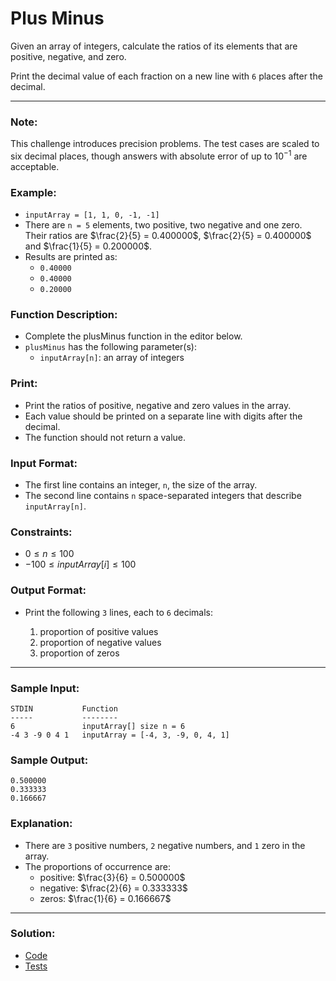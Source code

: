 # Plus Minus

Given an array of integers, calculate the ratios of its elements that are positive, negative, and zero.

Print the decimal value of each fraction on a new line with `6` places after the decimal.

---

### Note:

This challenge introduces precision problems. The test cases are scaled to six decimal places, though answers with absolute error of up to $10^{-1}$ are acceptable.

### Example:

- `inputArray = [1, 1, 0, -1, -1]`
- There are `n = 5` elements, two positive, two negative and one zero. Their ratios are $\frac{2}{5} = 0.400000$, $\frac{2}{5} = 0.400000$ and $\frac{1}{5} = 0.200000$.
- Results are printed as:
    - `0.40000`
    - `0.40000`
    - `0.20000`

### Function Description:

- Complete the plusMinus function in the editor below.
- `plusMinus` has the following parameter(s):
    - `inputArray[n]`: an array of integers

### Print:

- Print the ratios of positive, negative and zero values in the array.
- Each value should be printed on a separate line with  digits after the decimal.
- The function should not return a value.

### Input Format:

- The first line contains an integer, `n`, the size of the array.
- The second line contains `n` space-separated integers that describe `inputArray[n]`.

### Constraints:

- $0 \le n \le 100$
- $-100 \le inputArray[i] \le 100$

### Output Format:

- Print the following `3` lines, each to `6` decimals:

    1) proportion of positive values
    2) proportion of negative values
    3) proportion of zeros

---

### Sample Input:

```
STDIN           Function
-----           --------
6               inputArray[] size n = 6
-4 3 -9 0 4 1   inputArray = [-4, 3, -9, 0, 4, 1]
```

### Sample Output:

```
0.500000
0.333333
0.166667
```

### Explanation:

- There are `3` positive numbers, `2` negative numbers, and `1` zero in the array.
- The proportions of occurrence are:
    - positive: $\frac{3}{6} = 0.500000$
    - negative: $\frac{2}{6} = 0.333333$
    - zeros: $\frac{1}{6} = 0.166667$

---

### Solution:

- [Code](/src/challenges/01-plus-minus/plus-minus.ts)
- [Tests](/src/challenges/01-plus-minus/test/plus-minus.test.ts)
